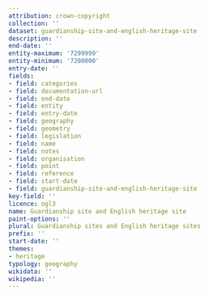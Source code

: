```yaml
---
attribution: crown-copyright
collection: ''
dataset: guardianship-site-and-english-heritage-site
description: ''
end-date: ''
entity-maximum: '7299999'
entity-minimum: '7200000'
entry-date: ''
fields:
- field: categories
- field: documentation-url
- field: end-date
- field: entity
- field: entry-date
- field: geography
- field: geometry
- field: legislation
- field: name
- field: notes
- field: organisation
- field: point
- field: reference
- field: start-date
- field: guardianship-site-and-english-heritage-site
key-field: ''
licence: ogl3
name: Guardianship site and English heritage site
paint-options: ''
plural: Guardianship sites and English heritage sites
prefix: ''
start-date: ''
themes:
- heritage
typology: geography
wikidata: ''
wikipedia: ''
---
```

